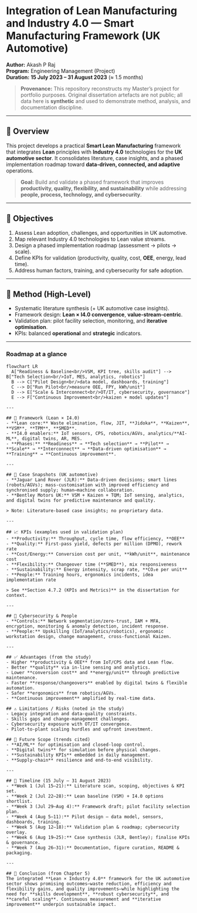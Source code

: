# Integration of Lean Manufacturing and Industry 4.0 — Smart Manufacturing Framework (UK Automotive)

**Author:** Akash P Raj  
**Program:** Engineering Management (Project)  
**Duration:** **15 July 2023 – 31 August 2023** (≈ 1.5 months)

> **Provenance:** This repository reconstructs my Master’s project for portfolio purposes. Original dissertation artefacts are not public; all data here is **synthetic** and used to demonstrate method, analysis, and documentation discipline.

---

## 📌 Overview
This project develops a practical **Smart Lean Manufacturing** framework that integrates **Lean** principles with **Industry 4.0** technologies for the **UK automotive sector**. It consolidates literature, case insights, and a phased implementation roadmap toward **data-driven, connected, and adaptive** operations.

> **Goal:** Build and validate a phased framework that improves **productivity, quality, flexibility, and sustainability** while addressing **people, process, technology, and cybersecurity**.

---

## 🎯 Objectives
1. Assess Lean adoption, challenges, and opportunities in UK automotive.  
2. Map relevant Industry 4.0 technologies to Lean value streams.  
3. Design a phased implementation roadmap (assessment → pilots → scale).  
4. Define KPIs for validation (productivity, quality, cost, **OEE**, energy, lead time).  
5. Address human factors, training, and cybersecurity for safe adoption.

---

## 🧭 Method (High-Level)
- Systematic literature synthesis (+ UK automotive case insights).  
- Framework design: **Lean × I4.0 convergence**, **value-stream-centric**.  
- Validation plan: pilot facility selection, monitoring, and **iterative optimisation**.  
- KPIs: balanced **operational** and **strategic** indicators.

---

### Roadmap at a glance
```mermaid
flowchart LR
  A["Readiness & Baseline<br/>VSM, KPI tree, skills audit"] --> B["Tech Selection<br/>IoT, MES, analytics, robotics"]
  B --> C["Pilot Design<br/>data model, dashboards, training"]
  C --> D["Run Pilot<br/>measure OEE, FPY, kWh/unit"]
  D --> E["Scale & Interconnect<br/>OT/IT, cybersecurity, governance"]
  E --> F["Continuous Improvement<br/>kaizen + model updates"]

---

## 🧩 Framework (Lean × I4.0)
- **Lean core:** Waste elimination, flow, JIT, **Jidoka**, **Kaizen**, **VSM**, **TPM**, **SMED**.  
- **I4.0 enablers:** IoT sensors, CPS, robotics/AGVs, analytics/**AI-ML**, digital twins, AR, MES.  
- **Phases:** **Readiness** → **Tech selection** → **Pilot** → **Scale** → **Interconnect** → **Data-driven optimisation** → **Training** → **Continuous improvement**.

---

## 🧪 Case Snapshots (UK automotive)
- **Jaguar Land Rover (JLR):** Data-driven decisions; smart lines (robots/AGVs); mass-customisation with improved efficiency and synchronised supply; human–machine collaboration.  
- **Bentley Motors UK:** VSM + Kaizen + TQM; IoT sensing, analytics, and digital twins for predictive maintenance and quality.

> Note: Literature-based case insights; no proprietary data.

---

## 📈 KPIs (examples used in validation plan)
- **Productivity:** Throughput, cycle time, flow efficiency, **OEE**  
- **Quality:** First-pass yield, defects per million (DPMO), rework rate  
- **Cost/Energy:** Conversion cost per unit, **kWh/unit**, maintenance cost  
- **Flexibility:** Changeover time (**SMED**), mix responsiveness  
- **Sustainability:** Energy intensity, scrap rate, **CO₂e per unit**  
- **People:** Training hours, ergonomics incidents, idea implementation rate

> See **Section 4.7.2 (KPIs and Metrics)** in the dissertation for context.

---

## 🔐 Cybersecurity & People
- **Controls:** Network segmentation/zero-trust, IAM + MFA, encryption, monitoring & anomaly detection, incident response.  
- **People:** Upskilling (IoT/analytics/robotics), ergonomic workstation design, change management, cross-functional Kaizen.

---

## ✅ Advantages (from the study)
- Higher **productivity & OEE** from IoT/CPS data and Lean flow.  
- Better **quality** via in-line sensing and analytics.  
- Lower **conversion cost** and **energy/unit** through predictive maintenance.  
- Faster **response/changeovers** enabled by digital twins & flexible automation.  
- Safer **ergonomics** from robotics/AGVs.  
- **Continuous improvement** amplified by real-time data.

## ⚠️ Limitations / Risks (noted in the study)
- Legacy integration and data-quality constraints.  
- Skills gaps and change-management challenges.  
- Cybersecurity exposure with OT/IT convergence.  
- Pilot-to-plant scaling hurdles and upfront investment.

## 🔭 Future Scope (trends cited)
- **AI/ML** for optimisation and closed-loop control.  
- **Digital twins** for simulation before physical changes.  
- **Sustainability KPIs** embedded in daily management.  
- **Supply-chain** resilience and end-to-end visibility.

---

## 📅 Timeline (15 July – 31 August 2023)
- **Week 1 (Jul 15–21):** Literature scan, scoping, objectives & KPI set.  
- **Week 2 (Jul 22–28):** Lean baseline (VSM) + I4.0 options shortlist.  
- **Week 3 (Jul 29–Aug 4):** Framework draft; pilot facility selection plan.  
- **Week 4 (Aug 5–11):** Pilot design — data model, sensors, dashboards, training.  
- **Week 5 (Aug 12–18):** Validation plan & roadmap; cybersecurity overlay.  
- **Week 6 (Aug 19–25):** Case synthesis (JLR, Bentley); finalise KPIs & governance.  
- **Week 7 (Aug 26–31):** Documentation, figure curation, README & packaging.

---

## 🧾 Conclusion (from Chapter 5)
The integrated **Lean × Industry 4.0** framework for the UK automotive sector shows promising outcomes—waste reduction, efficiency and flexibility gains, and quality improvements—while highlighting the need for **skills development**, **robust cybersecurity**, and **careful scaling**. Continuous measurement and **iterative improvement** underpin sustainable impact.
